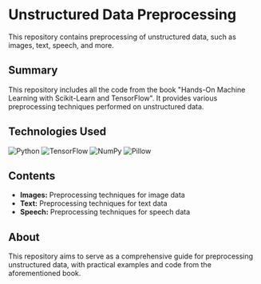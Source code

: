 # Unstructured Data Preprocessing
This repository contains preprocessing of unstructured data, such as images, text, speech, and more.

## Summary

This repository includes all the code from the book "Hands-On Machine Learning with Scikit-Learn and TensorFlow". It provides various preprocessing techniques performed on unstructured data.

## Technologies Used

![Python](https://img.shields.io/badge/Python-3.8+-blue.svg)
![TensorFlow](https://img.shields.io/badge/TensorFlow-2.x-orange.svg)
![NumPy](https://img.shields.io/badge/NumPy-1.x-blue.svg)
![Pillow](https://img.shields.io/badge/Pillow-8.x-green.svg)

## Contents

- **Images:** Preprocessing techniques for image data
- **Text:** Preprocessing techniques for text data
- **Speech:** Preprocessing techniques for speech data

## About

This repository aims to serve as a comprehensive guide for preprocessing unstructured data, with practical examples and code from the aforementioned book.
